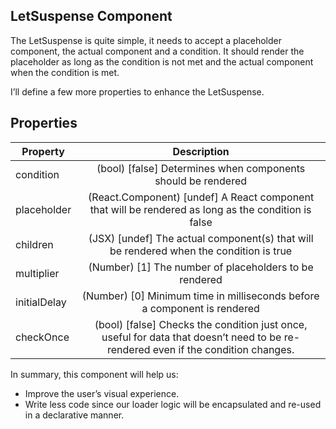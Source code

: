 ## LetSuspense Component

The LetSuspense is quite simple, it needs to accept a placeholder component, the actual component and a condition. It should render the placeholder as long as the condition is not met and the actual component when the condition is met.

I’ll define a few more properties to enhance the LetSuspense.

## Properties

| Property     |                                                            Description                                                            |
| ------------ | :-------------------------------------------------------------------------------------------------------------------------------: |
| condition    |                                   (bool) [false] Determines when components should be rendered                                    |
| placeholder  |                (React.Component) [undef] A React component that will be rendered as long as the condition is false                |
| children     |                      (JSX) [undef] The actual component(s) that will be rendered when the condition is true                       |
| multiplier   |                                      (Number) [1] The number of placeholders to be rendered                                       |
| initialDelay |                             (Number) [0] Minimum time in milliseconds before a component is rendered                              |
| checkOnce    | (bool) [false] Checks the condition just once, useful for data that doesn’t need to be re-rendered even if the condition changes. |


In summary, this component will help us:

- Improve the user’s visual experience.
- Write less code since our loader logic will be encapsulated and re-used in a declarative manner.